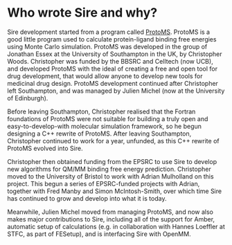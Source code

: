 # Who wrote Sire and why?

Sire development started from a program called [ProtoMS](http://protoms.org). 
ProtoMS is a good little program used to calculate protein-ligand binding free 
energies using Monte Carlo simulation. ProtoMS was developed in the group of 
Jonathan Essex at the University of Southampton in the UK, by Christopher Woods. 
Christopher was funded by the BBSRC and Celltech (now UCB), and developed 
ProtoMS with the ideal of creating a free and open tool for drug development, 
that would allow anyone to develop new tools for medicinal drug design. 
ProtoMS development continued after Christopher left Southampton, 
and was managed by Julien Michel (now at the University of Edinburgh).
 
Before leaving Southampton, Christopher realised that the Fortran foundations 
of ProtoMS were not suitable for building a truly open and easy-to-develop-with 
molecular simulation framework, so he begun designing a C++ rewrite of ProtoMS. 
After leaving Southampton, Christopher continued to work for a year, unfunded, 
as this C++ rewrite of ProtoMS evolved into Sire.

Christopher then obtained funding from the EPSRC to use Sire to develop new algorithms 
for QM/MM binding free energy prediction. Christopher moved to the University of Bristol 
to work with Adrian Mulholland on this project. This begun a series of EPSRC-funded projects 
with Adrian, together with Fred Manby and Simon McIntosh-Smith, over which time Sire 
has continued to grow and develop into what it is today. 

Meanwhile, Julien Michel moved from managing ProtoMS, and now also makes major 
contributions to Sire, including all of the support for Amber, automatic setup of 
calculations (e.g. in collaboration with Hannes Loeffler at STFC, as part of FESetup), 
and is interfacing Sire with OpenMM.
